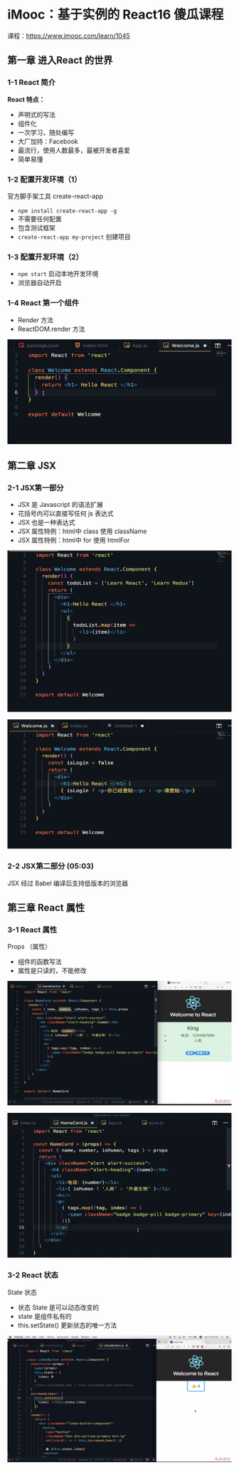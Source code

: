 # iMooc：基于实例的 React16 傻瓜课程

课程：<https://www.imooc.com/learn/1045>

## 第一章 进入React 的世界

### 1-1 React 简介

**React 特点：**

* 声明式的写法
* 组件化
* 一次学习，随处编写
* 大厂加持：Facebook
* 最流行，使用人数最多，最被开发者喜爱
* 简单易懂

### 1-2 配置开发环境（1）

官方脚手架工具 create-react-app
* `npm install create-react-app -g`
* 不需要任何配置
* 包含测试框架
* `create-react-app my-project` 创建项目

### 1-3 配置开发环境（2）

* `npm start` 启动本地开发环境
* 浏览器自动开启

### 1-4 React 第一个组件

* Render 方法
* ReactDOM.render 方法

![](./public/images/1-4-1.png)

## 第二章 JSX

### 2-1 JSX第一部分

* JSX 是 Javascript 的语法扩展
* 花括号内可以直接写任何 js 表达式
* JSX 也是一种表达式
* JSX 属性特例：html中 class 使用 className
* JSX 属性特例：html中 for 使用 htmlFor

![](./public/images/2-1-1.png)

![](./public/images/2-1-2.png)

### 2-2 JSX第二部分 (05:03)

JSX 经过 Babel 编译后支持低版本的浏览器

## 第三章 React 属性

### 3-1 React 属性

Props （属性）
* 组件的函数写法
* 属性是只读的，不能修改

![](./public/images/3-1-1.png)

![](./public/images/3-1-2.png)

### 3-2 React 状态 

State 状态
* 状态 State 是可以动态改变的
* state 是组件私有的
* this.setState() 更新状态的唯一方法

![](./public/images/3-2-1.png)
